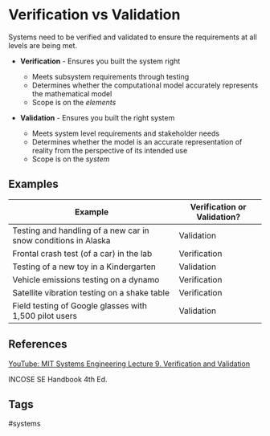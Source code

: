 # Verification vs Validation 

Systems need to be verified and validated to ensure the requirements at all levels are being met.  

* **Verification** - Ensures you built the system right
	* Meets subsystem requirements through testing
	* Determines whether the computational model accurately represents the mathematical model
	* Scope is on the *elements*

* **Validation** - Ensures you built the right system
	* Meets system level requirements and stakeholder needs
	* Determines whether the model is an accurate representation of reality from the perspective of its intended use
	* Scope is on the *system*

## Examples
|Example|Verification or Validation?|
|--|--|
|Testing and handling of a new car in snow conditions in Alaska|Validation|
|Frontal crash test (of a car) in the lab|Verification|
|Testing of a new toy in a Kindergarten|Validation|
|Vehicle emissions testing on a dynamo|Verification|
|Satellite vibration testing on a shake table|Verification|
|Field testing of Google glasses with 1,500 pilot users|Validation|
## References
[YouTube: MIT Systems Engineering Lecture 9. Verification and Validation ](https://www.youtube.com/watch?v=-63JXElqPaY)

INCOSE SE Handbook 4th Ed.
## Tags
#systems

